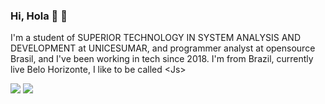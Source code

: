 ### <strong>Hi, Hola</strong> 👋 <Im Welton Vaz de Souza> 👾

I'm a student of SUPERIOR TECHNOLOGY IN SYSTEM ANALYSIS AND DEVELOPMENT at UNICESUMAR, and programmer analyst at opensource Brasil, and I've been working in tech since
2018. I'm from Brazil, currently live Belo Horizonte, I like to be called &lt;Js&gt;

[<img src="https://img.shields.io/badge/twitter-%231DA1F2.svg?&style=for-the-badge&logo=twitter&logoColor=white" />](https://twitter.com/weltonvaz)
[<img src="https://img.shields.io/badge/linkedin-%230077B5.svg?&style=for-the-badge&logo=linkedin&logoColor=white" />](https://www.linkedin.com/in/welton-vaz-de-souza-bb9502133/)